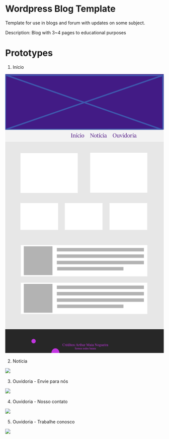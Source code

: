 # Wordpress Blog Template #

Template for use in blogs and forum with updates on some subject.

Description: Blog with 3~4 pages to educational purposes

# Prototypes #

1. Início

![](/prototypes/Início.jpg)

2. Notícia

![](/prototypes/Notícias.jpg)

3. Ouvidoria - Envie para nós

![](/prototypes/Ouvidoria_-_Envie_para_nós.jpg)

4. Ouvidoria - Nosso contato

![](/prototypes/Ouvidoria_-_Nosso_contato.jpg)

5. Ouvidoria - Trabalhe conosco

![](/prototypes/Ouvidoria_-_Trabalhe_conosco.jpg)
